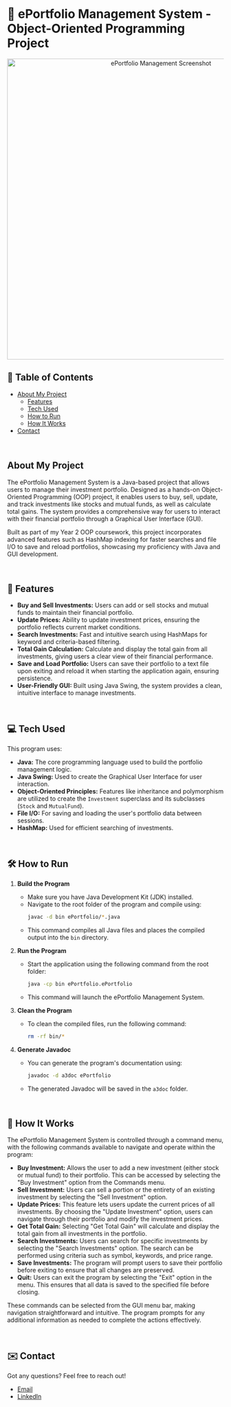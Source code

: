 # 💼 ePortfolio Management System - Object-Oriented Programming Project

<p align="center">
  <img width="700" alt="ePortfolio Management Screenshot" src="https://github.com/user-attachments/assets/f43767bc-74af-49e2-95cb-2a518dcfe1b0">
</p>

## 📖 Table of Contents

- [About My Project](#-about-my-project)
  - [Features](#-features)
  - [Tech Used](#-tech-used)
  - [How to Run](#-how-to-run)
  - [How It Works](#-how-it-works)
- [Contact](#-contact)

<br/>

## About My Project
The ePortfolio Management System is a Java-based project that allows users to manage their investment portfolio. Designed as a hands-on Object-Oriented Programming (OOP) project, it enables users to buy, sell, update, and track investments like stocks and mutual funds, as well as calculate total gains. The system provides a comprehensive way for users to interact with their financial portfolio through a Graphical User Interface (GUI).

Built as part of my Year 2 OOP coursework, this project incorporates advanced features such as HashMap indexing for faster searches and file I/O to save and reload portfolios, showcasing my proficiency with Java and GUI development.

<br/>

## 🚀 Features

- **Buy and Sell Investments:** Users can add or sell stocks and mutual funds to maintain their financial portfolio.
- **Update Prices:** Ability to update investment prices, ensuring the portfolio reflects current market conditions.
- **Search Investments:** Fast and intuitive search using HashMaps for keyword and criteria-based filtering.
- **Total Gain Calculation:** Calculate and display the total gain from all investments, giving users a clear view of their financial performance.
- **Save and Load Portfolio:** Users can save their portfolio to a text file upon exiting and reload it when starting the application again, ensuring persistence.
- **User-Friendly GUI:** Built using Java Swing, the system provides a clean, intuitive interface to manage investments.

<br/>

## 💻 Tech Used

This program uses:

- **Java:** The core programming language used to build the portfolio management logic.
- **Java Swing:** Used to create the Graphical User Interface for user interaction.
- **Object-Oriented Principles:** Features like inheritance and polymorphism are utilized to create the `Investment` superclass and its subclasses (`Stock` and `MutualFund`).
- **File I/O:** For saving and loading the user's portfolio data between sessions.
- **HashMap:** Used for efficient searching of investments.

<br/>

## 🛠️ How to Run

1. **Build the Program**
    - Make sure you have Java Development Kit (JDK) installed.
    - Navigate to the root folder of the program and compile using:
      ```sh
      javac -d bin ePortfolio/*.java
      ```
    - This command compiles all Java files and places the compiled output into the `bin` directory.

2. **Run the Program**
    - Start the application using the following command from the root folder:
      ```sh
      java -cp bin ePortfolio.ePortfolio
      ```
    - This command will launch the ePortfolio Management System.

3. **Clean the Program**
    - To clean the compiled files, run the following command:
      ```sh
      rm -rf bin/*
      ```

4. **Generate Javadoc**
    - You can generate the program's documentation using:
      ```sh
      javadoc -d a3doc ePortfolio
      ```
    - The generated Javadoc will be saved in the `a3doc` folder.

<br/>

## 📝 How It Works

The ePortfolio Management System is controlled through a command menu, with the following commands available to navigate and operate within the program:

- **Buy Investment:** Allows the user to add a new investment (either stock or mutual fund) to their portfolio. This can be accessed by selecting the "Buy Investment" option from the Commands menu.
- **Sell Investment:** Users can sell a portion or the entirety of an existing investment by selecting the "Sell Investment" option.
- **Update Prices:** This feature lets users update the current prices of all investments. By choosing the "Update Investment" option, users can navigate through their portfolio and modify the investment prices.
- **Get Total Gain:** Selecting "Get Total Gain" will calculate and display the total gain from all investments in the portfolio.
- **Search Investments:** Users can search for specific investments by selecting the "Search Investments" option. The search can be performed using criteria such as symbol, keywords, and price range.
- **Save Investments:** The program will prompt users to save their portfolio before exiting to ensure that all changes are preserved.
- **Quit:** Users can exit the program by selecting the "Exit" option in the menu. This ensures that all data is saved to the specified file before closing.

These commands can be selected from the GUI menu bar, making navigation straightforward and intuitive. The program prompts for any additional information as needed to complete the actions effectively.

<br/>

## ✉️ Contact

Got any questions? Feel free to reach out!

- [Email](mailto:markusgavra@gmail.com)
- [LinkedIn](https://www.linkedin.com/in/markus-gavra)

